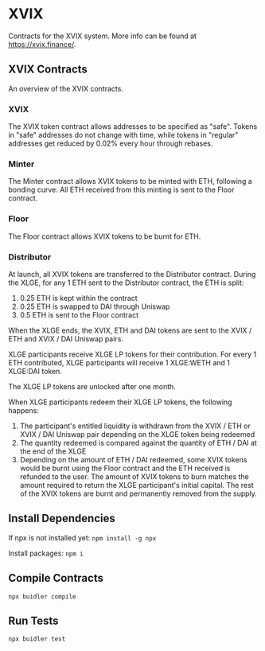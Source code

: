 # XVIX

Contracts for the XVIX system. More info can be found at https://xvix.finance/.

## XVIX Contracts

An overview of the XVIX contracts.

### XVIX

The XVIX token contract allows addresses to be specified as "safe". Tokens in "safe" addresses do not change with time, while tokens in "regular" addresses get reduced by 0.02% every hour through rebases.

### Minter

The Minter contract allows XVIX tokens to be minted with ETH, following a bonding curve. All ETH received from this minting is sent to the Floor contract.

### Floor

The Floor contract allows XVIX tokens to be burnt for ETH.

### Distributor

At launch, all XVIX tokens are transferred to the Distributor contract. During the XLGE, for any 1 ETH sent to the Distributor contract, the ETH is split:

1. 0.25 ETH is kept within the contract
2. 0.25 ETH is swapped to DAI through Uniswap
3. 0.5 ETH is sent to the Floor contract

When the XLGE ends, the XVIX, ETH and DAI tokens are sent to the XVIX / ETH and XVIX / DAI Uniswap pairs.

XLGE participants receive XLGE LP tokens for their contribution. For every 1 ETH contributed, XLGE participants will receive 1 XLGE:WETH and 1 XLGE:DAI token.

The XLGE LP tokens are unlocked after one month.

When XLGE participants redeem their XLGE LP tokens, the following happens:

1. The participant's entitled liquidity is withdrawn from the XVIX / ETH or XVIX / DAI Uniswap pair depending on the XLGE token being redeemed
2. The quantity redeemed is compared against the quantity of ETH / DAI at the end of the XLGE
3. Depending on the amount of ETH / DAI redeemed, some XVIX tokens would be burnt using the Floor contract and the ETH received is refunded to the user. The amount of XVIX tokens to burn matches the amount required to return the XLGE participant's initial capital. The rest of the XVIX tokens are burnt and permanently removed from the supply.

## Install Dependencies

If npx is not installed yet:
`npm install -g npx`

Install packages:
`npm i`

## Compile Contracts

`npx buidler compile`

## Run Tests

`npx buidler test`
